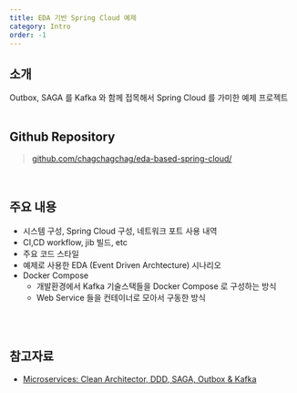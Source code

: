 ```yaml
---
title: EDA 기반 Spring Cloud 예제
category: Intro
order: -1
---
```


## 소개
Outbox, SAGA 를 Kafka 와 함께 접목해서 Spring Cloud 를 가미한 예제 프로젝트<br>
<br>

## Github Repository
> [github.com/chagchagchag/eda-based-spring-cloud/](https://github.com/chagchagchag/eda-based-spring-cloud/)
<br>

## 주요 내용
- 시스템 구성, Spring Cloud 구성, 네트워크 포트 사용 내역
- CI,CD workflow, jib 빌드, etc
- 주요 코드 스타일
- 예제로 사용한 EDA (Event Driven Archtecture) 시나리오
- Docker Compose
  - 개발환경에서 Kafka 기술스택들을 Docker Compose 로 구성하는 방식
  - Web Service 들을 컨테이너로 모아서 구동한 방식
<br>
<br>

## 참고자료
- [Microservices: Clean Architector, DDD, SAGA, Outbox & Kafka](https://www.udemy.com/course/microservices-clean-architecture-ddd-saga-outbox-kafka-kubernetes/)
<br>
